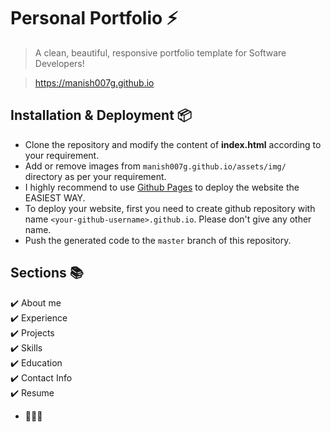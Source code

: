 # Personal Portfolio ⚡️ 
> A clean, beautiful, responsive portfolio template for Software Developers!

> https://manish007g.github.io

## Installation & Deployment 📦
- Clone the repository and modify the content of <b>index.html</b> according to your requirement.
- Add or remove images from `manish007g.github.io/assets/img/` directory as per your requirement.
- I highly recommend to use [Github Pages](https://create-react-app.dev/docs/deployment/#github-pages) to deploy the website the EASIEST WAY.
- To deploy your website, first you need to create github repository with name `<your-github-username>.github.io`. Please don't give any other name.
- Push the generated code to the `master` branch of this repository.

## Sections 📚
✔️ About me\
✔️ Experience\
✔️ Projects \
✔️ Skills \
✔️ Education\
✔️ Contact Info\
✔️ Resume

* 🔨🔨🔨

